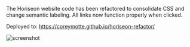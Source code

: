 The Horiseon website code has been refactored to consolidate CSS and change semantic labeling.
All links now function properly when clicked.

Deployed to: https://coreymotte.github.io/horiseon-refactor/

![screenshot](/assets/images/screenshot.png)